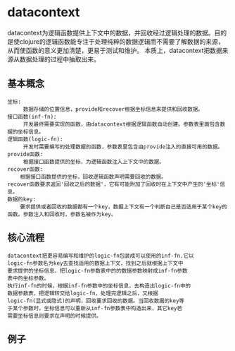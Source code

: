 # datacontext
datacontext为逻辑函数提供上下文中的数据，并回收经过逻辑处理的数据。目的是使clojure的逻辑函数能专注于处理纯粹的数据逻辑而不需要了解数据的来源，从而使函数的意义更加清楚，更易于测试和维护。
    本质上，datacontext把数据来源从数据处理的过程中抽取出来。

## 基本概念
    坐标:              
         数据存储的位置信息，provide和recover根据坐标信息来提供和回收数据。
    接口函数(inf-fn):   
         开发最终需要实现的函数，由datacontext根据逻辑函数自动创建。参数表里面包含数据的坐标信息。
    逻辑函数(logic-fn):
         开发时需要编写的处理数据的函数，参数表里包含由provide注入的直接可用的数据。
    provide函数: 
         根据接口函数提供的坐标，为逻辑函数注入上下文中的数据。
    recover函数: 
        根据接口函数提供的坐标，回收逻辑函数声明需要回收的数据。
    recover函数要求返回'回收之后的数据'，它有可能附加了回收时在上下文中产生的'坐标'信息。
    数据的key:   
        要求提供或者回收的数据都有一个key，数据上下文有一个判断自己是否适用于某个key的函数。参数注入和回收时，参数名被作为key。

## 核心流程
    datacontext把更容易编写和维护的logic-fn包装成可以使用的inf-fn.它以
    logic-fn参数名为key去查找适用的数据上下文，找到之后就根据上下文中
    要求提供的坐标信息，把logic-fn参数表中的的数据参数映射成inf-fn参数
    表中的坐标参数。
    执行inf-fn的时候，根据inf-fn参数中的坐标信息，去构造出logic-fn中的
    数据参数表，把逻辑转交给logic-fn，处理完逻辑之后，又根据
    logic-fn(显式或隐式)的声明，回收要求回收的数据。当回收数据的key等
    于某个参数时，坐标信息可以重新从inf-fn参数表中构造出来，其它key若
    需要坐标信息则要求在声明的时候提供。

## 例子

```clojure

```




